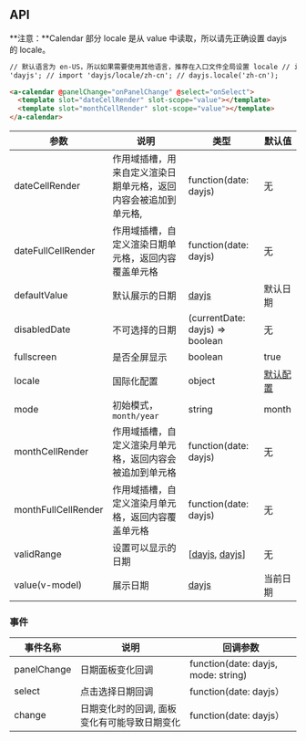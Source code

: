 ## API

**注意：**Calendar 部分 locale 是从 value 中读取，所以请先正确设置 dayjs 的 locale。

```html
// 默认语言为 en-US，所以如果需要使用其他语言，推荐在入口文件全局设置 locale // import dayjs from
'dayjs'; // import 'dayjs/locale/zh-cn'; // dayjs.locale('zh-cn');

<a-calendar @panelChange="onPanelChange" @select="onSelect">
  <template slot="dateCellRender" slot-scope="value"></template>
  <template slot="monthCellRender" slot-scope="value"></template>
</a-calendar>
```

| 参数 | 说明 | 类型 | 默认值 |
| --- | --- | --- | --- |
| dateCellRender | 作用域插槽，用来自定义渲染日期单元格，返回内容会被追加到单元格, | function(date: dayjs) | 无 |
| dateFullCellRender | 作用域插槽，自定义渲染日期单元格，返回内容覆盖单元格 | function(date: dayjs) | 无 |
| defaultValue | 默认展示的日期 | [dayjs](http://dayjsjs.com/) | 默认日期 |
| disabledDate | 不可选择的日期 | (currentDate: dayjs) => boolean | 无 |
| fullscreen | 是否全屏显示 | boolean | true |
| locale | 国际化配置 | object | [默认配置](https://github.com/vueComponent/ant-design-vue/blob/master/components/date-picker/locale/example.json) |
| mode | 初始模式，`month/year` | string | month |
| monthCellRender | 作用域插槽，自定义渲染月单元格，返回内容会被追加到单元格 | function(date: dayjs) | 无 |
| monthFullCellRender | 作用域插槽，自定义渲染月单元格，返回内容覆盖单元格 | function(date: dayjs) | 无 |
| validRange | 设置可以显示的日期 | \[[dayjs](http://dayjsjs.com/), [dayjs](http://dayjsjs.com/)] | 无 |
| value(v-model) | 展示日期 | [dayjs](http://dayjsjs.com/) | 当前日期 |

### 事件

| 事件名称 | 说明 | 回调参数 |
| --- | --- | --- |
| panelChange | 日期面板变化回调 | function(date: dayjs, mode: string) | 无 |
| select | 点击选择日期回调 | function(date: dayjs） | 无 |
| change | 日期变化时的回调, 面板变化有可能导致日期变化 | function(date: dayjs） | 无 |
